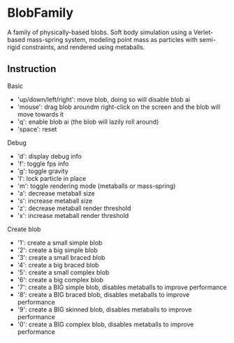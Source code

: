 BlobFamily
==========

A family of physically-based blobs. Soft body simulation using a Verlet-based mass-spring system, modeling point mass as particles with semi-rigid constraints, and rendered using metaballs.

Instruction
-----------

Basic
- 'up/down/left/right': move blob, doing so will disable blob ai
- 'mouse': drag blob aroundm right-click on the screen and the blob will move towards it
- 'q': enable blob ai (the blob will lazily roll around)
- 'space': reset

Debug
- 'd': display debug info
- 'f': toggle fps info
- 'g': toggle gravity
- 'l': lock particle in place
- 'm': toggle rendering mode (metaballs or mass-spring)
- 'a': decrease metaball size
- 's': increase metaball size
- 'z': decrease metaball render threshold
- 'x': increase metaball render threshold

Create blob
- '1': create a small simple blob
- '2': create a big simple blob
- '3': create a small braced blob
- '4': create a big braced blob
- '5': create a small complex blob
- '6': create a big complex blob
- '7': create a BIG simple blob, disables metaballs to improve performance
- '8': create a BIG braced blob, disables metaballs to improve performance
- '9': create a BIG skinned blob, disables metaballs to improve performance
- '0': create a BIG complex blob, disables metaballs to improve performance
